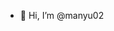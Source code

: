 - 👋 Hi, I’m @manyu02

<!---
manyu02/manyu02 is a ✨ special ✨ repository because its `README.md` (this file) appears on your GitHub profile.
You can click the Preview link to take a look at your changes.
--->
